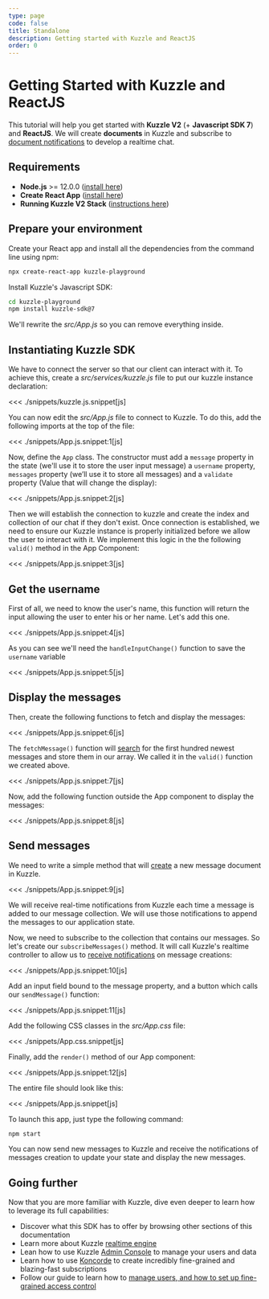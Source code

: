 ```yaml
---
type: page
code: false
title: Standalone
description: Getting started with Kuzzle and ReactJS
order: 0
---
```


# Getting Started with Kuzzle and ReactJS

This tutorial will help you get started with **Kuzzle V2** (+ **Javascript SDK 7**) and **ReactJS**. We will create **documents** in Kuzzle and subscribe to
[document notifications](/sdk/js/7/essentials/realtime-notifications#document-messages) to develop a realtime chat.

## Requirements

- **Node.js** >= 12.0.0 ([install here](https://nodejs.org/en/download/))
- **Create React App** ([install here](https://github.com/facebook/create-react-app))
- **Running Kuzzle V2 Stack** ([instructions here](/core/2/guides/getting-started/running-kuzzle))

## Prepare your environment

Create your React app and install all the dependencies from the command line using npm:
```bash
npx create-react-app kuzzle-playground
```
Install Kuzzle's Javascript SDK: 
```bash
cd kuzzle-playground
npm install kuzzle-sdk@7
```

We'll rewrite the *src/App.js* so you can remove everything inside.

## Instantiating Kuzzle SDK

We have to connect the server so that our client can interact with it.
To achieve this, create a *src/services/kuzzle.js* file to put our kuzzle instance declaration:

<<< ./snippets/kuzzle.js.snippet[js]

You can now edit the *src/App.js* file to connect to Kuzzle. To do this, add the following imports at the top of the file:

<<< ./snippets/App.js.snippet:1[js]

Now, define the `App` class. The constructor must add a `message` property in the state (we'll use it to store the user input message) a `username` property, `messages` property (we’ll use it to store all messages) and a `validate` property (Value that will change the display):

<<< ./snippets/App.js.snippet:2[js]

Then we will establish the connection to kuzzle and create the index and collection of our chat if they don't exist. Once connection is established, we need to ensure our Kuzzle instance is properly initialized before we allow the user to interact with it. We implement this logic in the the following `valid()` method in the App Component:

<<< ./snippets/App.js.snippet:3[js]

## Get the username

First of all, we need to know the user's name, this function will return the input allowing the user to enter his or her name. Let's add this one.

<<< ./snippets/App.js.snippet:4[js]

As you can see we'll need the `handleInputChange()` function to save the `username` variable

<<< ./snippets/App.js.snippet:5[js]

## Display the messages

Then, create the following functions to fetch and display the messages:

<<< ./snippets/App.js.snippet:6[js]

The `fetchMessage()` function will [search](/sdk/js/7/controllers/document/search) for the first hundred newest messages and store them in our array. We called it in the `valid()` function we created above.

<<< ./snippets/App.js.snippet:7[js]

Now, add the following function outside the App component to display the messages:

<<< ./snippets/App.js.snippet:8[js]

## Send messages

We need to write a simple method that will [create](/sdk/js/7/controllers/document/create) a new message document in Kuzzle.

<<< ./snippets/App.js.snippet:9[js]

We will receive real-time notifications from Kuzzle each time a message is added to our message collection.
We will use those notifications to append the messages to our application state.

Now, we need to subscribe to the collection that contains our messages. So let's create our `subscribeMessages()` method. It will call Kuzzle's realtime controller to allow us to [receive notifications](/sdk/js/7/controllers/realtime/subscribe) on message creations:

<<< ./snippets/App.js.snippet:10[js]

Add an input field bound to the message property, and a button which calls our `sendMessage()` function:

<<< ./snippets/App.js.snippet:11[js]

Add the following CSS classes in the *src/App.css* file:

<<< ./snippets/App.css.snippet[js]

Finally, add the `render()` method of our App component:

<<< ./snippets/App.js.snippet:12[js]

The entire file should look like this:

<<< ./snippets/App.js.snippet[js]

To launch this app, just type the following command:

```bash
npm start
```

You can now send new messages to Kuzzle and receive the notifications of messages creation to update your state and display the new messages.

## Going further

Now that you are more familiar with Kuzzle, dive even deeper to learn how to leverage its full capabilities:

- Discover what this SDK has to offer by browsing other sections of this documentation
- Learn more about Kuzzle [realtime engine](/core/2/guides/essentials/real-time)
- Lean how to use Kuzzle [Admin Console](/core/2/guides/essentials/admin-console) to manage your users and data
- Learn how to use [Koncorde](/core/2/guides/cookbooks/realtime-api/introduction) to create incredibly fine-grained and blazing-fast subscriptions
- Follow our guide to learn how to [manage users, and how to set up fine-grained access control](/core/2/guides/essentials/security)
